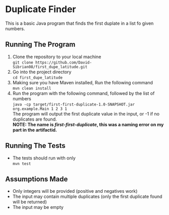 # Duplicate Finder
This is a basic Java program that finds the first duplate in a list fo given numbers.

## Running The Program
1. Clone the repository to your local machine  
`git clone https://github.com/David-Sibrian08/first_dupe_latitude.git`
2. Go into the project directory  
`cd first_dupe_latitude`
3. Making sure you have Maven installed, Run the following command  
`mvn clean install`
4. Run the program with the following command, followed by the list of numbers  
`java -cp target/first-first-duplicate-1.0-SNAPSHOT.jar org.example.Main 1 2 3 1`  
The program will output the first duplicate value in the input, or -1 if no duplicates are found.  
**NOTE: The name is *first-first-duplicate*, this was a naming error on my part in the artifactid.**

## Running The Tests
* The tests should run with only  
`mvn test`

## Assumptions Made
* Only integers will be provided (positive and negatives work)
* The input may contain multiple duplicates (only the first duplicate found will be returned)
* The input may be empty
